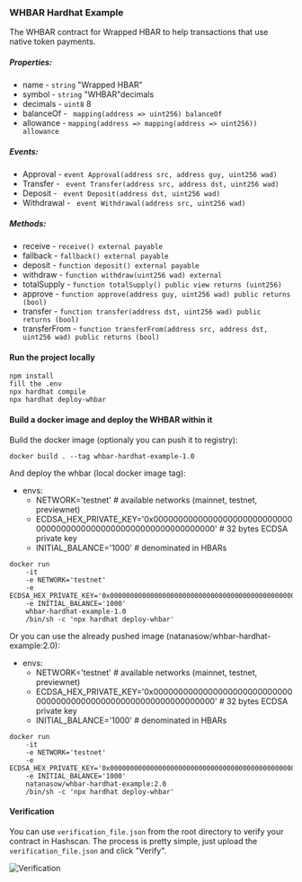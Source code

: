 ### WHBAR Hardhat Example

The WHBAR contract for Wrapped HBAR to help transactions that use native token payments.

##### Properties:
- name - ```string``` "Wrapped HBAR"
- symbol - ```string``` "WHBAR"decimals
- decimals - ```uint8``` 8
- balanceOf - ``` mapping(address => uint256) balanceOf```
- allowance - ```mapping(address => mapping(address => uint256)) allowance```

##### Events:
- Approval - ```event Approval(address src, address guy, uint256 wad)```
- Transfer - ``` event Transfer(address src, address dst, uint256 wad)```
- Deposit - ``` event Deposit(address dst, uint256 wad)```
- Withdrawal - ``` event Withdrawal(address src, uint256 wad)```

##### Methods:
- receive - ```receive() external payable```
- fallback - ```fallback() external payable```
- deposit - ```function deposit() external payable```
- withdraw - ```function withdraw(uint256 wad) external```
- totalSupply - ```function totalSupply() public view returns (uint256)```
- approve - ```function approve(address guy, uint256 wad) public returns (bool)```
- transfer - ```function transfer(address dst, uint256 wad) public returns (bool)```
- transferFrom - ```function transferFrom(address src, address dst, uint256 wad) public returns (bool)```

#### Run the project locally
```
npm install
fill the .env
npx hardhat compile
npx hardhat deploy-whbar
```

#### Build a docker image and deploy the WHBAR within it
Build the docker image (optionaly you can push it to registry):
```
docker build . --tag whbar-hardhat-example-1.0
```

And deploy the whbar (local docker image tag):
- envs:
  - NETWORK='testnet' # available networks (mainnet, testnet, previewnet)
  - ECDSA_HEX_PRIVATE_KEY='0x0000000000000000000000000000000000000000000000000000000000000000' # 32 bytes ECDSA private key
  - INITIAL_BALANCE='1000' # denominated in HBARs
```
docker run
    -it
    -e NETWORK='testnet'
    -e ECDSA_HEX_PRIVATE_KEY='0x0000000000000000000000000000000000000000000000000000000000000000'
    -e INITIAL_BALANCE='1000'
    whbar-hardhat-example-1.0
    /bin/sh -c 'npx hardhat deploy-whbar'
```

Or you can use the already pushed image (natanasow/whbar-hardhat-example:2.0):
- envs:
  - NETWORK='testnet' # available networks (mainnet, testnet, previewnet)
  - ECDSA_HEX_PRIVATE_KEY='0x0000000000000000000000000000000000000000000000000000000000000000' # 32 bytes ECDSA private key
  - INITIAL_BALANCE='1000' # denominated in HBARs
```
docker run
    -it
    -e NETWORK='testnet'
    -e ECDSA_HEX_PRIVATE_KEY='0x0000000000000000000000000000000000000000000000000000000000000000'
    -e INITIAL_BALANCE='1000'
    natanasow/whbar-hardhat-example:2.0
    /bin/sh -c 'npx hardhat deploy-whbar'
```

#### Verification

You can use `verification_file.json` from the root directory to verify your contract in Hashscan. The process is pretty
simple, just upload the `verification_file.json` and click "Verify".

![Verification](https://i.ibb.co/Syjxw3B/verification.jpg)
